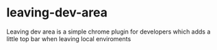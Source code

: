 # leaving-dev-area
Leaving dev area is a simple chrome plugin for developers which adds a little top bar when leaving local enviroments
